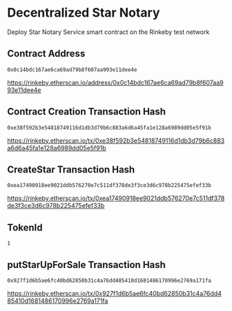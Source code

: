 
# Decentralized Star Notary
Deploy Star Notary Service smart contract on the Rinkeby test network


## Contract Address
```
0x0c14bdc167ae6ca69ad79b8f607aa993e11dee4e
```
https://rinkeby.etherscan.io/address/0x0c14bdc167ae6ca69ad79b8f607aa993e11dee4e


## Contract Creation Transaction Hash
```
0xe38f592b3e54818749116d1db3d79b6c883a6d6a45fa1e128a6989dd05e5f91b
```
https://rinkeby.etherscan.io/tx/0xe38f592b3e54818749116d1db3d79b6c883a6d6a45fa1e128a6989dd05e5f91b

## CreateStar Transaction Hash
```
0xea17490918ee9021ddb576270e7c511df378de3f3ce3d6c978b225475efef33b
```
https://rinkeby.etherscan.io/tx/0xea17490918ee9021ddb576270e7c511df378de3f3ce3d6c978b225475efef33b


## TokenId
```
1
```

## putStarUpForSale Transaction Hash 
```
0x927f1d6b5ae6fc40bd62850b31c4a76dd485410d1681486170996e2769a171fa
```
https://rinkeby.etherscan.io/tx/0x927f1d6b5ae6fc40bd62850b31c4a76dd485410d1681486170996e2769a171fa

